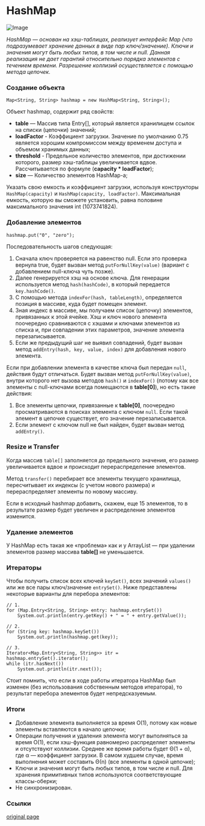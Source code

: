 # HashMap

![Image](https://habrastorage.org/storage1/4e3e57f4/aaa0b3fd/c697a3d8/5108f778.png)

*HashMap — основан на хэш-таблицах, реализует интерфейс Map (что подразумевает хранение данных в виде пар ключ/значение). Ключи и значения могут быть любых типов, в том числе и null. Данная реализация не дает гарантий относительно порядка элементов с течением времени. Разрешение коллизий осуществляется с помощью метода цепочек.*

### Создание объекта

`Map<String, String> hashmap = new HashMap<String, String>();`

Объект hashmap, содержит ряд свойств:
+ **table** — Массив типа Entry[], который является хранилищем ссылок на списки (цепочки) значений;
+ **loadFactor** -  Коэффициент загрузки. Значение по умолчанию 0.75 является хорошим компромиссом между временем доступа и объемом хранимых данных;
+ **threshold** - Предельное количество элементов, при достижении которого, размер хэш-таблицы увеличивается вдвое. Рассчитывается по формуле (**capacity * loadFactor**);
+ **size** — Количество элементов HashMap-а;

Указать свою емкость и коэффициент загрузки, используя конструкторы `HashMap(capacity)` и `HashMap(capacity, loadFactor)`. Максимальная емкость, которую вы сможете установить, равна половине максимального значения int (1073741824).

### Добавление элементов

`hashmap.put("0", "zero");`

Последовательность шагов следующая:
1. Сначала ключ проверяется на равенство null. Если это проверка вернула true, будет вызван метод `putForNullKey(value)` (вариант с добавлением null-ключа чуть позже).
2. Далее генерируется хэш на основе ключа. Для генерации используется метод `hash(hashCode)`, в который передается `key.hashCode()`.
3. С помощью метода `indexFor(hash, tableLength)`, определяется позиция в массиве, куда будет помещен элемент.
4. Зная индекс в массиве, мы получаем список (цепочку) элементов, привязанных к этой ячейке. Хэш и ключ нового элемента поочередно сравниваются с хэшами и ключами элементов из списка и, при совпадении этих параметров, значение элемента перезаписывается.
5. Если же предыдущий шаг не выявил совпадений, будет вызван метод `addEntry(hash, key, value, index)` для добавления нового элемента.


Если при добавлении элемента в качестве ключа был передан `null`, действия будут отличаться. Будет вызван метод `putForNullKey(value)`, внутри которого нет вызова методов `hash()` и `indexFor()` (потому как все элементы с null-ключами всегда помещаются в **table[0]**), но есть такие действия:
1. Все элементы цепочки, привязанные к **table[0]**, поочередно просматриваются в поисках элемента с ключом `null`. Если такой элемент в цепочке существует, его значение перезаписывается.
2. Если элемент с ключом null не был найден, будет вызван  метод `addEntry()`.


### Resize и Transfer

Когда массив `table[]` заполняется до предельного значения, его размер увеличивается вдвое и происходит перераспределение элементов.

Метод `transfer()` перебирает все элементы текущего хранилища, пересчитывает их индексы (с учетом нового размера) и перераспределяет элементы по новому массиву.

Если в исходный hashmap добавить, скажем, еще 15 элементов, то в результате размер будет увеличен и распределение элементов изменится.


### Удаление элементов

У HashMap есть такая же «проблема» как и у ArrayList — при удалении элементов размер массива **table[]** не уменьшается.


### Итераторы

Чтобы получить список всех ключей `keySet()`, всех значений `values()` или же все пары ключ/значение `entrySet()`. Ниже представлены некоторые варианты для перебора элементов:

```
// 1.
for (Map.Entry<String, String> entry: hashmap.entrySet())
    System.out.println(entry.getKey() + " = " + entry.getValue());

// 2.
for (String key: hashmap.keySet())
    System.out.println(hashmap.get(key));

// 3.
Iterator<Map.Entry<String, String>> itr = hashmap.entrySet().iterator();
while (itr.hasNext())
    System.out.println(itr.next());
```

Стоит помнить, что если в ходе работы итератора HashMap был изменен (без использования собственным методов итератора), то результат перебора элементов будет непредсказуемым. 

### Итоги

- Добавление элемента выполняется за время O(1), потому как новые элементы вставляются в начало цепочки;
- Операции получения и удаления элемента могут выполняться за время O(1), если хэш-функция равномерно распределяет элементы и отсутствуют коллизии. Среднее же время работы будет Θ(1 + α), где α — коэффициент загрузки. В самом худшем случае, время выполнения может составить Θ(n) (все элементы в одной цепочке);
- Ключи и значения могут быть любых типов, в том числе и null. Для хранения примитивных типов используются соответствующие классы-оберки;
- Не синхронизирован.


### Ссылки
[original page](https://habrahabr.ru/post/128017/)

